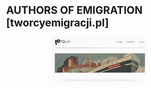 # AUTHORS OF EMIGRATION [tworcyemigracji.pl]

<div align="center">
  <img width="50%" src=Authors.png />
</div>


